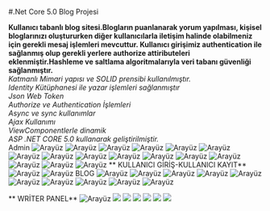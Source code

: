 #.Net Core 5.0 Blog Projesi 


**Kullanıcı tabanlı blog sitesi.Blogların puanlanarak yorum yapılması, kişisel bloglarınızı oluştururken diğer kullanıcılarla iletişim halinde olabilmeniz için gerekli
mesaj işlemleri mevcuttur. Kullanıcı girişimiz authentication ile sağlanmış olup gerekli yerlere authorize attiributeleri eklenmiştir.Hashleme ve saltlama algoritmalarıyla veri tabanı güvenliği sağlanmıştır.** <br/>
*Katmanlı Mimari yapısı ve SOLID prensibi kullanılmıştır.*  <br/>
*Identity Kütüphanesi ile yazar işlemleri sağlanmıştır*  <br/>
*Json Web Token*  <br/>
*Authorize ve Authentication İşlemleri*  <br/>
*Async ve sync kullanımlar*  <br/>
*Ajax Kullanımı*  <br/>
*ViewComponentlerle dinamik*  <br/>
*ASP .NET CORE 5.0 kullanarak geliştirilmiştir.*  <br/>
                         Admin 
![Arayüz](https://github.com/rabianur412/CoreDemo/blob/main/CoreDemo/wwwroot/github/1-AdminWidgetIndex.png)
![Arayüz](https://github.com/rabianur412/CoreDemo/blob/main/CoreDemo/wwwroot/github/1.1-admim.png)
![Arayüz](https://github.com/rabianur412/CoreDemo/blob/main/CoreDemo/wwwroot/github/1.2admin.png)
![Arayüz](https://github.com/rabianur412/CoreDemo/blob/main/CoreDemo/wwwroot/github/1.3-adminchart.png)
![Arayüz](https://github.com/rabianur412/CoreDemo/blob/main/CoreDemo/wwwroot/github/1.4-admin%C4%B1nbox.png)
![Arayüz](https://github.com/rabianur412/CoreDemo/blob/main/CoreDemo/wwwroot/github/1.5-adminmmessagedetail.png)
![Arayüz](https://github.com/rabianur412/CoreDemo/blob/main/CoreDemo/wwwroot/github/1.6-Kategorilist.png)
![Arayüz](https://github.com/rabianur412/CoreDemo/blob/main/CoreDemo/wwwroot/github/1.7-Kullan%C4%B1c%C4%B1rollistesi.png)
![Arayüz](https://github.com/rabianur412/CoreDemo/blob/main/CoreDemo/wwwroot/github/1.8-Rol%20verme.png)
![Arayüz](https://github.com/rabianur412/CoreDemo/blob/main/CoreDemo/wwwroot/github/1.9-adminbloglist.png)
![Arayüz](https://github.com/rabianur412/CoreDemo/blob/main/CoreDemo/wwwroot/github/1.10-adminwriterlist.png)
![Arayüz](https://github.com/rabianur412/CoreDemo/blob/main/CoreDemo/wwwroot/github/1.11-adminnotficationindex.png)
![Arayüz](https://github.com/rabianur412/CoreDemo/blob/main/CoreDemo/wwwroot/github/1.12-excel%20ile%20rapor%20%C3%A7%C4%B1kartma.png)
![Arayüz](https://github.com/rabianur412/CoreDemo/blob/main/CoreDemo/wwwroot/github/1.15comment.png)
![Arayüz](https://github.com/rabianur412/CoreDemo/blob/main/CoreDemo/wwwroot/github/1.13-403accessdenied.png)
![Arayüz](https://github.com/rabianur412/CoreDemo/blob/main/CoreDemo/wwwroot/github/1.14-message%C4%B1nbox.png)
**                       KULLANICI GİRİŞ-KULLANICI KAYIT**
![Arayüz](https://github.com/rabianur412/CoreDemo/blob/main/CoreDemo/wwwroot/github/login.png)
![Arayüz](https://github.com/rabianur412/CoreDemo/blob/main/CoreDemo/wwwroot/github/register.png)
                         BLOG 
![Arayüz](https://github.com/rabianur412/CoreDemo/blob/main/CoreDemo/wwwroot/github/blogindex.png)
![Arayüz](https://github.com/rabianur412/CoreDemo/blob/main/CoreDemo/wwwroot/github/blogreadall1.png)
![Arayüz](https://github.com/rabianur412/CoreDemo/blob/main/CoreDemo/wwwroot/github/blogreadall1.5.png)
![Arayüz](https://github.com/rabianur412/CoreDemo/blob/main/CoreDemo/wwwroot/github/blogreadall2.png)
![Arayüz](https://github.com/rabianur412/CoreDemo/blob/main/CoreDemo/wwwroot/github/blogreadall3.png)
![Arayüz](https://github.com/rabianur412/CoreDemo/blob/main/CoreDemo/wwwroot/github/blogreadallfooter.png)
![Arayüz](https://github.com/rabianur412/CoreDemo/blob/main/CoreDemo/wwwroot/github/contact1.png)
![Arayüz](https://github.com/rabianur412/CoreDemo/blob/main/CoreDemo/wwwroot/github/contactdevam%C4%B1.png)
![Arayüz](https://github.com/rabianur412/CoreDemo/blob/main/CoreDemo/wwwroot/github/hakk%C4%B1m%C4%B1zda.png)
![Arayüz](https://github.com/rabianur412/CoreDemo/blob/main/CoreDemo/wwwroot/github/hakk%C4%B1m%C4%B1zdadevam%C4%B1.png)

**                       WRİTER PANEL**
![Arayüz](https://github.com/rabianur412/CoreDemo/blob/main/CoreDemo/wwwroot/github/yazarpaneli.png)
![](https://github.com/rabianur412/CoreDemo/blob/main/CoreDemo/wwwroot/github/yazarpaneli2.png)
![](https://github.com/rabianur412/CoreDemo/blob/main/CoreDemo/wwwroot/github/yazarpaneli3.png)
![](https://github.com/rabianur412/CoreDemo/blob/main/CoreDemo/wwwroot/github/yazarpaneli4.png)
![](https://github.com/rabianur412/CoreDemo/blob/main/CoreDemo/wwwroot/github/yazarpaneli5.png)
![](https://github.com/rabianur412/CoreDemo/blob/main/CoreDemo/wwwroot/github/yazarpanelihakankavi.png)
![](https://github.com/rabianur412/CoreDemo/blob/main/CoreDemo/wwwroot/github/yazarpanelihakankavii.png)
